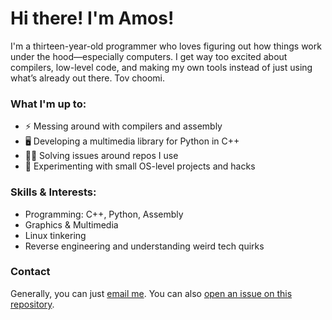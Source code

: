 # Hi there! I'm Amos!

I'm a thirteen-year-old programmer who loves figuring out how things work under the hood—especially computers. I get way too excited about compilers, low-level code, and making my own tools instead of just using what’s already out there. Tov choomi.

### What I'm up to:
- ⚡ Messing around with compilers and assembly
- 🖥️ Developing a multimedia library for Python in C++
- 🕵️‍♂️ Solving issues around repos I use
- 🚀 Experimenting with small OS-level projects and hacks

### Skills & Interests:
- Programming: C++, Python, Assembly
- Graphics & Multimedia
- Linux tinkering
- Reverse engineering and understanding weird tech quirks

### Contact
Generally, you can just [email me](mailto:amosbarsinai@gmail.com). You can also
 [open an issue on this repository](https://github.com/amosbarsinai/amosbarsinai/issues).
